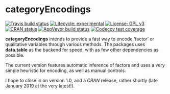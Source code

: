 
<!-- README.md is generated from README.Rmd. Please edit that file -->

# categoryEncodings

<!-- badges: start -->

[![Travis build
status](https://travis-ci.org/JSzitas/categoryEncodings.svg?branch=master)](https://travis-ci.org/JSzitas/categoryEncodings)
[![Lifecycle:
experimental](https://img.shields.io/badge/lifecycle-experimental-orange.svg)](https://www.tidyverse.org/lifecycle/#experimental)
[![License: GPL
v3](https://img.shields.io/badge/License-GPLv3-blue.svg)](https://www.gnu.org/licenses/gpl-3.0)
[![CRAN
status](https://www.r-pkg.org/badges/version/categoryEncodings)](https://CRAN.R-project.org/package=categoryEncodings)
[![AppVeyor build
status](https://ci.appveyor.com/api/projects/status/github/JSzitas/categoryEncodings?branch=master&svg=true)](https://ci.appveyor.com/project/JSzitas/categoryEncodings)
[![Codecov test
coverage](https://codecov.io/gh/JSzitas/categoryEncodings/branch/master/graph/badge.svg)](https://codecov.io/gh/JSzitas/categoryEncodings?branch=master)
<!-- badges: end -->

**categoryEncodings** intends to provide a fast way to encode ‘factor’
or qualitative variables through various methods. The packages uses
**data.table** as the backend for speed, with as few other dependencies
as possible.

The current version features automatic inference of factors and uses a
very simple heuristic for encoding, as well as manual controls.

I hope to close in on version 1.0, and a *CRAN* release, rather shortly
(late January 2019 at the very latest\!).
